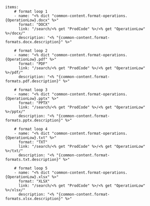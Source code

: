     items: 
        # format loop 1
        - name: "<% dict "common-content.format-operations.{OperationLow}.docx" %>"
          format: "DOCX"
          link: "/search/<% get "ProdCode" %>/<% get "OperationLow" %>/docx/"
          description: "<% "{common-content.format-formats.docx.description}" %>"
          
        # format loop 2
        - name: "<% dict "common-content.format-operations.{OperationLow}.pdf" %>"
          format: "PDF"
          link: "/search/<% get "ProdCode" %>/<% get "OperationLow" %>/pdf/"
          description: "<% "{common-content.format-formats.pdf.description}" %>"
          
        # format loop 3
        - name: "<% dict "common-content.format-operations.{OperationLow}.pptx" %>"
          format: "PPTX"
          link: "/search/<% get "ProdCode" %>/<% get "OperationLow" %>/pptx/"
          description: "<% "{common-content.format-formats.pptx.description}" %>"

        # format loop 4
        - name: "<% dict "common-content.format-operations.{OperationLow}.txt" %>"
          format: "TXT"
          link: "/search/<% get "ProdCode" %>/<% get "OperationLow" %>/txt/"
          description: "<% "{common-content.format-formats.txt.description}" %>"
          
        # format loop 5
        - name: "<% dict "common-content.format-operations.{OperationLow}.xlsx" %>"
          format: "XLSX"
          link: "/search/<% get "ProdCode" %>/<% get "OperationLow" %>/xlsx/"
          description: "<% "{common-content.format-formats.xlsx.description}" %>"
  
